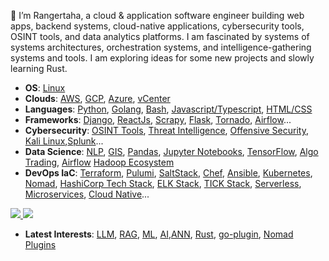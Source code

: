 
👋 I’m Rangertaha, a cloud & application software engineer building web apps, backend systems, cloud-native applications, cybersecurity tools, OSINT tools, and data analytics platforms.  I am fascinated by systems of systems architectures, orchestration systems, and intelligence-gathering systems and tools. I am exploring ideas for some new projects and slowly learning Rust.

* **OS**: [Linux]()
* **Clouds**: [AWS](https://aws.amazon.com/), [GCP](https://cloud.google.com/), [Azure](https://azure.microsoft.com), [vCenter](https://www.vmware.com/products/cloud-infrastructure/vcenter)
* **Languages**: [Python](https://www.python.org/), [Golang](), [Bash](), [Javascript/Typescript](), [HTML/CSS]()
* **Frameworks**: [Django](), [ReactJs](), [Scrapy](), [Flask](), [Tornado](), [Airflow]()...
* **Cybersecurity**: [OSINT Tools](), [Threat Intelligence](), [Offensive Security](https://www.offsec.com/), [Kali Linux](),[Splunk]()...
* **Data Science**: [NLP](https://www.nltk.org/), [GIS](), [Pandas](https://pandas.pydata.org/), [Jupyter Notebooks](https://[jupyter](https://jupyter.org/).org/), [TensorFlow](https://www.tensorflow.org/),  [Algo Trading](), [Airflow]() [Hadoop Ecosystem]()
* **DevOps IaC**: [Terraform](), [Pulumi](), [SaltStack](), [Chef](), [Ansible](), [Kubernetes](), [Nomad](), [HashiCorp Tech Stack](), [ELK Stack](), [TICK Stack](), [Serverless](), [Microservices](), [Cloud Native]()...

<a href="https://github.com/rangertaha/github-stats">
<img src="https://github.com/rangertaha/github-stats/blob/master/generated/overview.svg#gh-dark-mode-only" />
<img src="https://github.com/rangertaha/github-stats/blob/master/generated/languages.svg#gh-dark-mode-only" />
</a>


* **Latest Interests**: [LLM](https://en.wikipedia.org/wiki/Large_language_model), [RAG](https://en.wikipedia.org/wiki/Retrieval-augmented_generation), [ML](https://en.wikipedia.org/wiki/Machine_learning), [AI](https://en.wikipedia.org/wiki/Artificial_intelligence),[ANN](https://en.wikipedia.org/wiki/Neural_network_(machine_learning)), [Rust](https://www.rust-lang.org/), [go-plugin](https://github.com/hashicorp/go-plugin), [Nomad Plugins](https://developer.hashicorp.com/nomad/docs/concepts/plugins)

